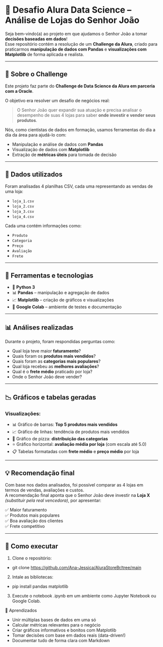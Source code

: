 # 🧠 Desafio Alura Data Science – Análise de Lojas do Senhor João

Seja bem-vindo(a) ao projeto em que ajudamos o Senhor João a tomar **decisões baseadas em dados**!  
Esse repositório contém a resolução de um **Challenge da Alura**, criado para praticarmos **manipulação de dados com Pandas** e **visualizações com Matplotlib** de forma aplicada e realista.

---

## 🧪 Sobre o Challenge

Este projeto faz parte do **Challenge de Data Science da Alura em parceria com a Oracle**.

O objetivo era resolver um desafio de negócios real:  
> O Senhor João quer expandir sua atuação e precisa analisar o desempenho de suas 4 lojas para saber **onde investir e vender seus produtos**.

Nós, como cientistas de dados em formação, usamos ferramentas do dia a dia da área para ajudá-lo com:

- Manipulação e análise de dados com **Pandas**
- Visualização de dados com **Matplotlib**
- Extração de **métricas úteis** para tomada de decisão

---

## 📁 Dados utilizados

Foram analisadas 4 planilhas CSV, cada uma representando as vendas de uma loja:

- `loja_1.csv`
- `loja_2.csv`
- `loja_3.csv`
- `loja_4.csv`

Cada uma contém informações como:

- `Produto`
- `Categoria`
- `Preço`
- `Avaliação`
- `Frete`

---

## 🧰 Ferramentas e tecnologias

- 🐍 **Python 3**
- 📊 **Pandas** – manipulação e agregação de dados
- 📈 **Matplotlib** – criação de gráficos e visualizações
- 🧠 **Google Colab** – ambiente de testes e documentação

---

## 📊 Análises realizadas

Durante o projeto, foram respondidas perguntas como:

- Qual loja teve maior **faturamento**?
- Quais foram os **produtos mais vendidos**?
- Quais foram as **categorias mais populares**?
- Qual loja recebeu as **melhores avaliações**?
- Qual é o **frete médio** praticado por loja?
- Onde o Senhor João deve vender?

---

## 📉 Gráficos e tabelas geradas

### Visualizações:

- 📊 Gráfico de barras: **Top 5 produtos mais vendidos**
- 📈 Gráfico de linhas: tendência de produtos mais vendidos
- 🧁 Gráfico de pizza: **distribuição das categorias**
- ⭐ Gráfico horizontal: **avaliação média por loja** (com escala até 5.0)
- 📋 Tabelas formatadas com **frete médio** e **preço médio** por loja

---

## 💡 Recomendação final

Com base nos dados analisados, foi possível comparar as 4 lojas em termos de vendas, avaliações e custos.  
A recomendação final aponta que o Senhor João deve investir na **Loja X** *(substituir pela real vencedora)*, por apresentar:

✅ Maior faturamento  
✅ Produtos mais populares  
✅ Boa avaliação dos clientes  
✅ Frete competitivo

---

## 📌 Como executar

1. Clone o repositório:
- git clone https://github.com/Ana-Jessica/AluraStoreBr/tree/main
2. Intale as bibliotecas:
- pip install pandas matplotlib
3. Execute o notebook .ipynb em um ambiente como Jupyter Notebook ou Google Colab.

🎯 Aprendizados
- Unir múltiplas bases de dados em uma só
- Calcular métricas relevantes para o negócio
- Criar gráficos informativos e bonitos com Matplotlib
- Tomar decisões com base em dados reais (data-driven!)
- Documentar tudo de forma clara com Markdown
